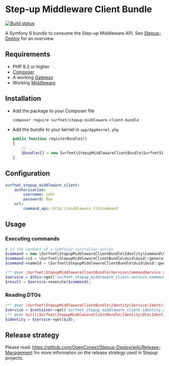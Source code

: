 # Step-up Middleware Client Bundle
[![Build status](https://github.com/OpenConext/Stepup-Middleware-clientbundle/actions/workflows/test-integration.yml/badge.svg)](https://github.com/SURFnet/sp-dashboard/actions/workflows/test-integration.yml)

A Symfony 6 bundle to consume the Step-up Middleware API. See [Stepup-Deploy](https://github.com/OpenConext/Stepup-Deploy) for an overview. 

## Requirements

 * PHP 8.2 or higher
 * [Composer](https://getcomposer.org/)
 * A working [Gateway](https://github.com/OpenConext/Stepup-Gateway)
 * Working [Middleware](https://github.com/OpenConext/Stepup-Middleware)

## Installation

 * Add the package to your Composer file
    ```sh
    composer require surfnet/stepup-middleware-client-bundle
    ```

 * Add the bundle to your kernel in `app/AppKernel.php`
    ```php
    public function registerBundles()
    {
        // ...
        $bundles[] = new Surfnet\StepupMiddlewareClientBundle\SurfnetStepupMiddlewareClientBundle;
    }
    ```

## Configuration

```yaml
surfnet_stepup_middleware_client:
    authorisation:
        username: john
        password: doe
    url:
        command_api: http://middleware.tld/command
```

## Usage

### Executing commands

```php
# In the context of a Symfony2 controller action
$command = new \Surfnet\StepupMiddlewareClientBundle\Identity\Command\CreateIdentityCommand();
$command->id = \Surfnet\StepupMiddlewareClientBundle\Uuid\Uuid::generate();
$command->nameId = \Surfnet\StepupMiddlewareClientBundle\Uuid\Uuid::generate();

/** @var \Surfnet\StepupMiddlewareClientBundle\Service\CommandService $service */
$service = $this->get('surfnet_stepup_middleware_client.service.command');
$result = $service->execute($command);
```

### Reading DTOs

```php
/** @var \Surfnet\StepupMiddlewareClientBundle\Identity\Service\IdentityService $service */
$service = $container->get('surfnet_stepup_middleware_client.identity.service.identity');
/** @var null|\Surfnet\StepupMiddlewareClientBundle\Identity\Dto\Identity */
$identity = $service->get($id);
```

## Release strategy
Please read: https://github.com/OpenConext/Stepup-Deploy/wiki/Release-Management fro more information on the release strategy used in Stepup projects.
